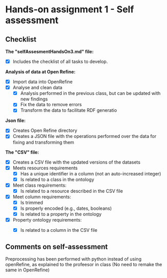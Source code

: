 # Hands-on assignment 1 - Self assessment #

## Checklist ##

**The "selfAssesmentHandsOn3.md" file:**

- [X] Includes the checklist of all tasks to develop.

**Analysis of data at Open Refine:**

- [X] Import data into OpenRefine
- [X] Analyse and clean data 
    - [X] Analysis performed in the previous class, but can be updated with new findings
    - [X] Fix the data to remove errors 
    - [X] Transform the data to facilitate RDF generatio

**Json file:**
- [X] Creates Open Refine directory
- [X] Creates a JSON file with the operations performed over the data for fixing and transforming them

**The "CSV" file:**

- [X] Creates a CSV file with the updated versions of the datasets
- [X] Meets resources requirements
    - [X] Has a unique identifier in a column (not an auto-increased integer)
    - [X] Is related to a class in the ontology
- [X] Meet class requirements:
    - [X] Is related to a resource described in the CSV file
- [X] Meet column requirements:
    - [X] Is trimmed
    - [X] Is properly encoded (e.g., dates, booleans)
    - [X] Is related to a property in the ontology
- [X] Property ontology requirements:
    - [X] Is related to a column in the CSV file


## Comments on self-assessment ##

Preprocessing has been performed with python instead of using openRefine, as explained to the profeesor in class (No need to remake the same in OpenRefine)